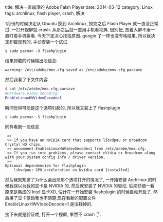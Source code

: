 title: 解决一直崩溃的 Adobe Falsh Player
date: 2014-03-12
category: Linux
tags: archlinux, flash player, crash, 解决

1月份的时候决定从 Ubuntu 换到 Archlinux, 换完之后 Flash Player 就一直没正常过.
一打开视屏就 crash.  从那之后就一直用手机看视屏, 很别扭, 放着大屏不用一直盯着手机看看.
今天下定决心找找原因. google 了一阵也没有啥结果, 所以我决定卸载现有的, 手动安装一个试试.
```
$ sudo pacman -R flashplugin
```
结果卸载的时候输出段信息:
```
warning: /etc/adobe/mms.cfg saved as /etc/adobe/mms.cfg.pacsave
```
然后我看了下文件内容
```bash
$ cat /etc/adobe/mms.cfg.pacsave
#Hardware video decoding
EnableLinuxHWVideoDecode=1
```
瞬间觉得可能是这个选项引起的, 所以我又装上了 flashplugin
```
$ sudo pacman -S flashplugin
```
同样看到一段信息
```
 >> 
 >> If you have an NVIDIA card that supports libvdpau or Broadcom Crystal HD chips,
 >> uncomment EnableLinuxHWVideoDecode=1 from /etc/adobe/mms.cfg.
 >> If you run into problems, please contact nVidia or Broadcom along with your system config info / driver version.
 >> 
Optional dependencies for flashplugin
    libvdpau: GPU acceleration on Nvidia card [installed]
```
然后我就知道了为什么会出现那个选项打开的情况了, 一开始安装 Archlinux 的时候我误以为我的显卡是 NVIDIA 的,
然后就安装了 NVIDIA 的驱动, 后来仔细一看原来是集成的 Intel 显卡XD, 估计在一开始安装 flashplugin
的时候自动开启了. 然后换了显卡驱动我也不清楚.现在看新的配置文件 EnableLinuxHWVIdeoDecode=1 是注释掉的.

接下来就是验证喽, 打开一个视屏, 果然不 crash 了.
